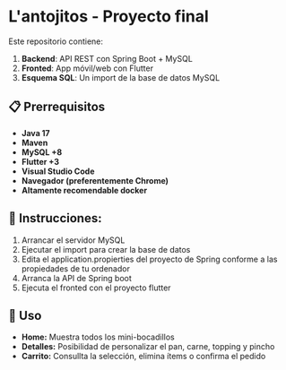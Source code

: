 # L'antojitos - Proyecto final
Este repositorio contiene:
1. **Backend**: API REST con Spring Boot + MySQL
2. **Fronted**: App móvil/web con Flutter
3. **Esquema SQL**: Un import de la base de datos MySQL

## 📋 Prerrequisitos
- **Java 17**
- **Maven**
- **MySQL +8**
- **Flutter +3**
- **Visual Studio Code**
- **Navegador (preferentemente Chrome)**
- **Altamente recomendable docker**

## 🔧 Instrucciones:
1. Arrancar el servidor MySQL
2. Ejecutar el import para crear la base de datos
3. Edita el application.propierties del proyecto de Spring conforme a las propiedades de tu ordenador
4. Arranca la API de Spring boot
5. Ejecuta el fronted con el proyecto flutter

## 🎯 Uso
- **Home:** Muestra todos los mini-bocadillos
- **Detalles:** Posibilidad de personalizar el pan, carne, topping y pincho
- **Carrito:** Consullta la selección, elimina ítems o confirma el pedido
  
